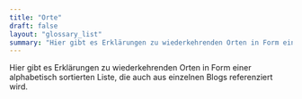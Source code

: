 ```yaml
---
title: "Orte"
draft: false
layout: "glossary_list"
summary: "Hier gibt es Erklärungen zu wiederkehrenden Orten in Form einer alphabetisch sortierten Liste, die auch aus einzelnen Blogs referenziert wird."
---
```


Hier gibt es Erklärungen zu wiederkehrenden Orten in Form einer alphabetisch sortierten Liste, die auch aus einzelnen Blogs referenziert wird.
